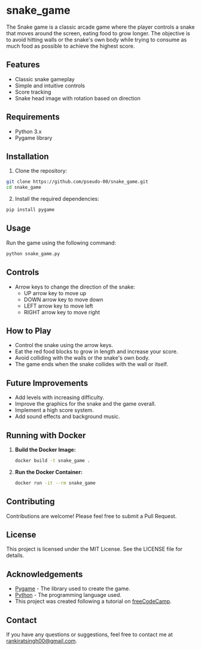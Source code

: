 # snake_game
The Snake game is a classic arcade game where the player controls a snake that moves around the screen, eating food to grow longer. The objective is to avoid hitting walls or the snake's own body while trying to consume as much food as possible to achieve the highest score.

## Features

- Classic snake gameplay
- Simple and intuitive controls
- Score tracking
- Snake head image with rotation based on direction

## Requirements

- Python 3.x
- Pygame library

## Installation

1. Clone the repository:

```bash
git clone https://github.com/pseudo-00/snake_game.git
cd snake_game
```

2. Install the required dependencies:

```bash
pip install pygame
```

## Usage

Run the game using the following command:

```bash
python snake_game.py
```

## Controls

- Arrow keys to change the direction of the snake:
  - UP arrow key to move up
  - DOWN arrow key to move down
  - LEFT arrow key to move left
  - RIGHT arrow key to move right

## How to Play

- Control the snake using the arrow keys.
- Eat the red food blocks to grow in length and increase your score.
- Avoid colliding with the walls or the snake's own body.
- The game ends when the snake collides with the wall or itself.

## Future Improvements

- Add levels with increasing difficulty.
- Improve the graphics for the snake and the game overall.
- Implement a high score system.
- Add sound effects and background music.

## Running with Docker

1. **Build the Docker Image:**
   ```bash
   docker build -t snake_game .
   ```

2. **Run the Docker Container:**
   ```bash
   docker run -it --rm snake_game
   ```

## Contributing

Contributions are welcome! Please feel free to submit a Pull Request.

## License

This project is licensed under the MIT License. See the LICENSE file for details.

## Acknowledgements

- [Pygame](https://www.pygame.org/) - The library used to create the game.
- [Python](https://www.python.org/) - The programming language used.
- This project was created following a tutorial on [freeCodeCamp](https://www.freecodecamp.org/).

## Contact

If you have any questions or suggestions, feel free to contact me at [rankiratsingh00@gmail.com](rankiratsingh00@gmail.com).